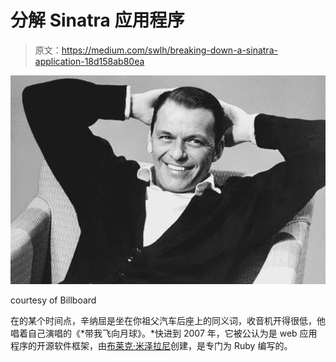 # 分解 Sinatra 应用程序

> 原文：<https://medium.com/swlh/breaking-down-a-sinatra-application-18d158ab80ea>

![](img/9d60498482d550d5b663962f9a2c4ea9.png)

courtesy of Billboard

在的某个时间点，辛纳屈是坐在你祖父汽车后座上的同义词，收音机开得很低，他唱着自己演唱的《*带我飞向月球》。*快进到 2007 年，它被公认为是 web 应用程序的开源软件框架，由[布莱克·米泽拉尼](/@bmizerany)创建，是专门为 Ruby 编写的。